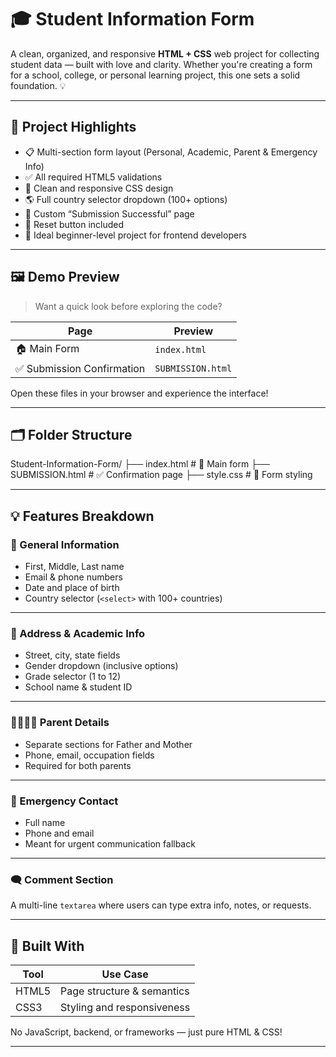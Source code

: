 # 🎓 Student Information Form

A clean, organized, and responsive **HTML + CSS** web project for collecting student data — built with love and clarity. Whether you're creating a form for a school, college, or personal learning project, this one sets a solid foundation. 💡

---

## 🌟 Project Highlights

- 📋 Multi-section form layout (Personal, Academic, Parent & Emergency Info)
- ✅ All required HTML5 validations
- 🧩 Clean and responsive CSS design
- 🌎 Full country selector dropdown (100+ options)
- 🎉 Custom “Submission Successful” page
- 🔁 Reset button included
- 🧠 Ideal beginner-level project for frontend developers

---

## 🖼️ Demo Preview

> Want a quick look before exploring the code?

| Page                        | Preview |
|----------------------------|---------|
| 🏠 Main Form               | `index.html` |
| ✅ Submission Confirmation | `SUBMISSION.html` |

Open these files in your browser and experience the interface!

---

## 🗂️ Folder Structure
Student-Information-Form/
├── index.html # 📄 Main form
├── SUBMISSION.html # ✅ Confirmation page
├── style.css # 🎨 Form styling


---

## 💡 Features Breakdown

### 📌 General Information
- First, Middle, Last name
- Email & phone numbers
- Date and place of birth
- Country selector (`<select>` with 100+ countries)

---

### 📍 Address & Academic Info
- Street, city, state fields
- Gender dropdown (inclusive options)
- Grade selector (1 to 12)
- School name & student ID

---

### 👨‍👩‍👧‍👦 Parent Details
- Separate sections for Father and Mother
- Phone, email, occupation fields
- Required for both parents

---

### 🚨 Emergency Contact
- Full name
- Phone and email
- Meant for urgent communication fallback

---

### 🗨️ Comment Section
A multi-line `textarea` where users can type extra info, notes, or requests.

---

## 🧾 Built With

| Tool     | Use Case                  |
|----------|---------------------------|
| HTML5    | Page structure & semantics|
| CSS3     | Styling and responsiveness|

No JavaScript, backend, or frameworks — just pure HTML & CSS!

---
